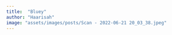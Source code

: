 ```yaml
---
title:  "Bluey"
author: "Haarisah"
image: "assets/images/posts/Scan - 2022-06-21 20_03_38.jpeg"
---
```

